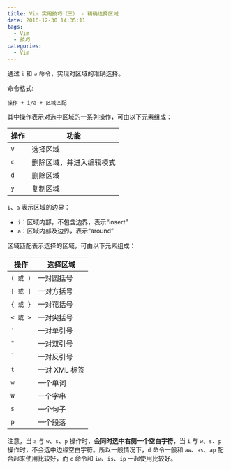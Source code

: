 ```yaml
---
title: Vim 实用技巧（三） - 精确选择区域
date: 2016-12-30 14:35:11
tags:
  - Vim
  - 技巧
categories:
  - Vim
---
```


通过 `i` 和 `a` 命令，实现对区域的准确选择。

<!-- more -->

命令格式:

```shell
操作 + i/a + 区域匹配
```

其中操作表示对选中区域的一系列操作，可由以下元素组成：

操作 | 功能
-- | --
`v` | 选择区域
`c` | 删除区域，并进入编辑模式
`d` | 删除区域
`y` | 复制区域

`i`、`a` 表示区域的边界：

* `i`：区域内部，不包含边界，表示“insert”
* `a`：区域内部及边界，表示“around”

区域匹配表示选择的区域，可由以下元素组成：

操作 | 选择区域
-- | --
`( 或 )` | 一对圆括号
`[ 或 ]` | 一对方括号
`{ 或 }` | 一对花括号
`< 或 >` | 一对尖括号
`'` | 一对单引号
`"` | 一对双引号
`` ` `` | 一对反引号
`t` | 一对 XML 标签
`w` | 一个单词
`W` | 一个字串
`s` | 一个句子
`p` | 一个段落

注意，当 `a` 与 `w`、`s`、`p` 操作时，**会同时选中右侧一个空白字符**，当 `i` 与 `w`、`s`、`p` 操作时，不会选中边缘空白字符。所以一般情况下，`d` 命令一般和 `aw`、`as`、`ap` 配合起来使用比较好，而 `c` 命令和 `iw`、`is`、`ip` 一起使用比较好。
